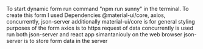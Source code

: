 To start dynamic form run command "npm run sunny" in the terminal.
To create this form I used Dependencies @material-ui/core, axios, concurrently, json-server additionally
material-ui/core is for general styling purposes of the form
axios is to https request of data 
concurrently is used run both json-server and react app simantaniouly on the web browser
json-server is to store form data in the server 
